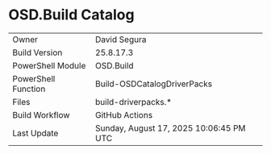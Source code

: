﻿# OSD.Build Catalog

| | |
|-|-|
| Owner | David Segura |
| Build Version | 25.8.17.3 |
| PowerShell Module | OSD.Build |
| PowerShell Function | Build-OSDCatalogDriverPacks |
| Files | build-driverpacks.* |
| Build Workflow | GitHub Actions |
| Last Update | Sunday, August 17, 2025 10:06:45 PM UTC |
